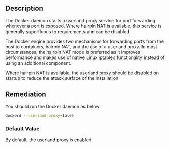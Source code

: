 ## Description

The Docker daemon starts a userland proxy service for port forwarding whenever a port
is exposed. Where hairpin NAT is available, this service is generally superfluous to
requirements and can be disabled

The Docker engine provides two mechanisms for forwarding ports from the host to
containers, hairpin NAT, and the use of a userland proxy. In most circumstances, the
hairpin NAT mode is preferred as it improves performance and makes use of native
Linux iptables functionality instead of using an additional component.

Where hairpin NAT is available, the userland proxy should be disabled on startup to
reduce the attack surface of the installation

## Remediation

You should run the Docker daemon as below:

```bash
dockerd --userland-proxy=false
```

### Default Value

By default, the userland proxy is enabled.